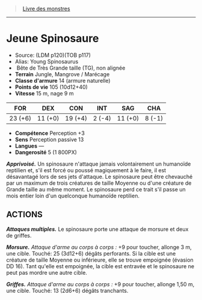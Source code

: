 ﻿> [Livre des monstres](tome_of_beasts.md)

---

# Jeune Spinosaure

- Source: (LDM p120)(TOB p117)
- Alias: Young Spinosaurus
-  Bête de Très Grande taille (TG), non alignée
- **Terrain** Jungle, Mangrove / Marécage
- **Classe d'armure** 14 (armure naturelle)
- **Points de vie** 105 (10d12+40)
- **Vitesse** 15 m, nage 9 m

|FOR|DEX|CON|INT|SAG|CHA|
|---|---|---|---|---|---|
|23 (+6)|11 (+0)|19 (+4)|2 (-4)|11 (+0)|8 (-1)|

- **Compétence** Perception +3
- **Sens** Perception passive 13
- **Langues** —
- **Dangerosité** 5 (1 800PX)

**_Apprivoisé._** Un spinosaure n'attaque jamais volontairement un humanoïde reptilien et, s'il est forcé ou poussé magiquement à le faire, il est désavantagé lors de ses jets d'attaque. Le spinosaure peut être chevauché par un maximum de trois créatures de taille Moyenne ou d'une créature de Grande taille au même moment. Le spinosaure perd ce trait s'il passe un mois entier loin d'un quelconque humanoïde reptilien.

## ACTIONS

**_Attaques multiples._** Le spinosaure porte une attaque de morsure et deux de griffes.

**_Morsure._** _Attaque d'arme au corps à corps :_ +9 pour toucher, allonge 3 m, une cible. Touché: 25 (3d12+6) dégâts perforants. Si la cible est une créature de taille Moyenne ou inférieure, elle se trouve empoignée (évasion DD 16). Tant qu'elle est empoignée, la cible est entravée et le spinosaure ne peut pas mordre une autre cible.

**_Griffes._** _Attaque d'arme au corps à corps :_ +9 pour toucher, allonge 1,50 m, une cible. Touché: 13 (2d6+6) dégâts tranchants.

